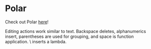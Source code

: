 # Polar

Check out Polar [here](https://polar.skyforest.xyz/)!

Editing actions work similar to text. Backspace deletes, alphanumerics insert,
parentheses are used for grouping, and space is function application. \ inserts
a lambda.
